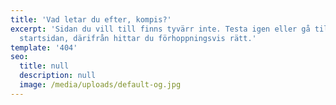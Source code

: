 ```yaml
---
title: 'Vad letar du efter, kompis?'
excerpt: 'Sidan du vill till finns tyvärr inte. Testa igen eller gå till
  startsidan, därifrån hittar du förhoppningsvis rätt.'
template: '404'
seo:
  title: null
  description: null
  image: /media/uploads/default-og.jpg
---
```

